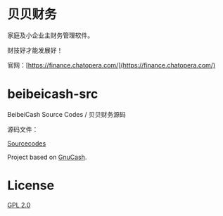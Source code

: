 # 贝贝财务

家庭及小企业主财务管理软件。

财技好才能发展好！

官网：[https://finance.chatopera.com/](https://finance.chatopera.com/)

# beibeicash-src

BeibeiCash Source Codes / 贝贝财务源码

源码文件：

[Sourcecodes](./sourcecodes.zip)

Project based on [GnuCash](https://www.gnucash.org/).

# License

[GPL 2.0](./LICENSE)
